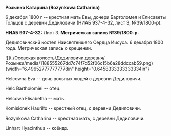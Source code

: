 **Розынко Катарина (Rozynkowa Catharina)**

6 декабря 1800 г -- крестная мать Евы, дочери Бартоломея и Елисаветы
Гольцов с деревни Дедиловичи (НИАБ 937-4-32, лист 3, №39/1800-р).

**НИАБ 937-4-32:** Лист 3. **Метрическая запись №39/1800-р.**

Дедиловичский костел Наисвятейшего Сердца Иисуса. 6 декабря 1800 года.
Метрическая запись о крещении.

![](./Осовская волость/Дедиловичи деревня/Розынки/media/1188555267dd7c74f7d52f06c15b6a28ddccab59.png){width="6.496527777777778in"
height="0.6458333333333334in"}

Helcowna Eva -- дочь вольных людей с деревни Дедиловичи.

Helc Barthołomiei -- отец.

Helcowa Elisabetha -- мать.

Komisionek Hauriłło -- крестный отец, с деревни Дедиловичи.

Rozynkowa Catharina -- крестная мать, с деревни Дедиловичи.

Linhart Hyacinthus -- ксёндз.
